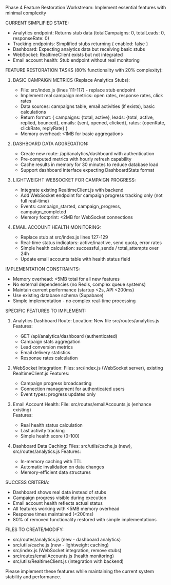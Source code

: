 Phase 4 Feature Restoration Workstream: Implement essential features with minimal complexity

CURRENT SIMPLIFIED STATE:
- Analytics endpoint: Returns stub data (totalCampaigns: 0, totalLeads: 0, responseRate: 0)
- Tracking endpoints: Simplified stubs returning { enabled: false }
- Dashboard: Expecting analytics data but receiving basic stubs
- WebSocket: RealtimeClient exists but not integrated
- Email account health: Stub endpoint without real monitoring

FEATURE RESTORATION TASKS (80% functionality with 20% complexity):

1. BASIC CAMPAIGN METRICS (Replace Analytics Stubs):
   - File: src/index.js (lines 111-117) - replace stub endpoint  
   - Implement real campaign metrics: open rates, response rates, click rates
   - Data sources: campaigns table, email activities (if exists), basic calculations
   - Return format: { campaigns: {total, active}, leads: {total, active, replied, bounced}, emails: {sent, opened, clicked}, rates: {openRate, clickRate, replyRate} }
   - Memory overhead: <1MB for basic aggregations

2. DASHBOARD DATA AGGREGATION:
   - Create new route: /api/analytics/dashboard with authentication 
   - Pre-computed metrics with hourly refresh capability
   - Cache results in memory for 30 minutes to reduce database load
   - Support dashboard interface expecting DashboardStats format

3. LIGHTWEIGHT WEBSOCKET FOR CAMPAIGN PROGRESS:
   - Integrate existing RealtimeClient.js with backend
   - Add WebSocket endpoint for campaign progress tracking only (not full real-time)
   - Events: campaign_started, campaign_progress, campaign_completed
   - Memory footprint: <2MB for WebSocket connections

4. EMAIL ACCOUNT HEALTH MONITORING:
   - Replace stub at src/index.js lines 127-129
   - Real-time status indicators: active/inactive, send quota, error rates
   - Simple health calculation: successful_sends / total_attempts over 24h
   - Update email accounts table with health status field

IMPLEMENTATION CONSTRAINTS:
- Memory overhead: <5MB total for all new features
- No external dependencies (no Redis, complex queue systems)
- Maintain current performance (startup <2s, API <200ms)
- Use existing database schema (Supabase)
- Simple implementation - no complex real-time processing

SPECIFIC FEATURES TO IMPLEMENT:

1. Analytics Dashboard Route:
   Location: New file src/routes/analytics.js
   Features: 
   - GET /api/analytics/dashboard (authenticated)
   - Campaign stats aggregation  
   - Lead conversion metrics
   - Email delivery statistics
   - Response rates calculation

2. WebSocket Integration:
   Files: src/index.js (WebSocket server), existing RealtimeClient.js
   Features:
   - Campaign progress broadcasting
   - Connection management for authenticated users
   - Event types: progress updates only

3. Email Account Health:
   File: src/routes/emailAccounts.js (enhance existing)  
   Features:
   - Real health status calculation
   - Last activity tracking
   - Simple health score (0-100)

4. Dashboard Data Caching:
   Files: src/utils/cache.js (new), src/routes/analytics.js
   Features:
   - In-memory caching with TTL
   - Automatic invalidation on data changes
   - Memory-efficient data structures

SUCCESS CRITERIA:
- Dashboard shows real data instead of stubs
- Campaign progress visible during execution
- Email account health reflects actual status  
- All features working with <5MB memory overhead
- Response times maintained (<200ms)
- 80% of removed functionality restored with simple implementations

FILES TO CREATE/MODIFY:
- src/routes/analytics.js (new - dashboard analytics)
- src/utils/cache.js (new - lightweight caching)
- src/index.js (WebSocket integration, remove stubs)
- src/routes/emailAccounts.js (health monitoring)
- src/utils/RealtimeClient.js (integration with backend)

Please implement these features while maintaining the current system stability and performance.

